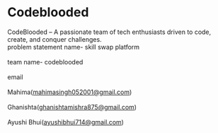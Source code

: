 # Codeblooded
CodeBlooded – A passionate team of tech enthusiasts driven to code, create, and conquer challenges.
<br> problem statement name- skill swap platform</br>
<br>team name- codeblooded</br>
<br>email</br>
<br>Mahima(mahimasingh052001@gmail.com)</br>
<br>Ghanishta(ghanishtamishra875@gmail.com)</br>
<br>Ayushi Bhui(ayushibhui714@gmail.com)</br>
